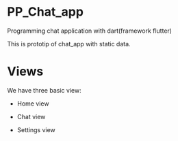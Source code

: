 # PP_Chat_app
Programming chat application with dart(framework flutter) 

This is prototip of chat_app with static data.

# Views

We have three basic view: 

- Home view 

- Chat view 

- Settings view

